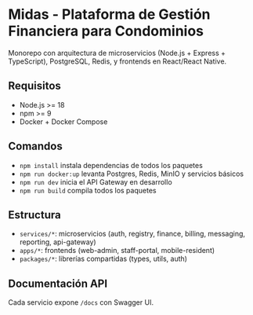 # Midas - Plataforma de Gestión Financiera para Condominios

Monorepo con arquitectura de microservicios (Node.js + Express + TypeScript), PostgreSQL, Redis, y frontends en React/React Native.

## Requisitos
- Node.js >= 18
- npm >= 9
- Docker + Docker Compose

## Comandos
- `npm install` instala dependencias de todos los paquetes
- `npm run docker:up` levanta Postgres, Redis, MinIO y servicios básicos
- `npm run dev` inicia el API Gateway en desarrollo
- `npm run build` compila todos los paquetes

## Estructura
- `services/*`: microservicios (auth, registry, finance, billing, messaging, reporting, api-gateway)
- `apps/*`: frontends (web-admin, staff-portal, mobile-resident)
- `packages/*`: librerías compartidas (types, utils, auth)

## Documentación API
Cada servicio expone `/docs` con Swagger UI.